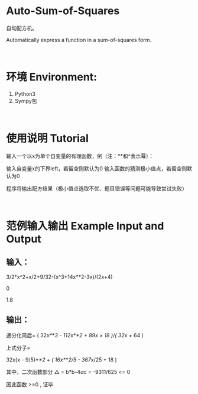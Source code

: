 # Auto-Sum-of-Squares
自动配方机。

Automatically express a function in a sum-of-squares form.

<br>

# 环境 Environment:
1. Python3
2. Sympy包

<br>

# 使用说明 Tutorial
输入一个以x为单个自变量的有理函数，例（注：\**和^表示幂）：

输入自变量x的下界left，若留空则默认为0
输入函数的猜测极小值点，若留空则默认为0

程序将输出配方结果（极小值点选取不优、题目错误等问题可能导致尝试失败）

<br>

# 范例输入输出 Example Input and Output
  ## 输入：
  
  3/2*x^2+x/2+9/32-(x^3+14x\**2-3x)/(2x+4)
  
  0
  
  1.8
  
  ## 输出：
  通分化简后= ( 32*x\**\**3 - 112*x\**\**2 + 89*x + 18 )/(  32*x + 64 )
  
  上式分子= 
  
  32*x*(x - 9/5)\**\**2 +  ( 16*x\**\**2/5 - 367*x/25 + 18 )
  
  其中，二次函数部分 △ = b\*b-4*a*c =  -9311/625 <= 0
  
  因此函数 >=0 , 证毕

